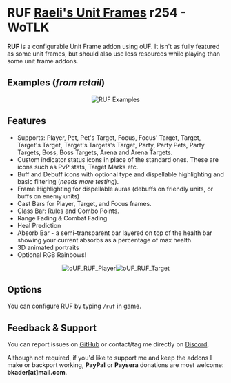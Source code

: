 # RUF [Raeli's Unit Frames](https://www.curseforge.com/wow/addons/ruf) r254 - WoTLK

**RUF** is a configurable Unit Frame addon using oUF. It isn't as fully featured as some unit frames, but should also use less resources while playing than some unit frame addons.

## Examples (_from retail_)

<p align="center"><img src="https://user-images.githubusercontent.com/4732702/136260639-7f31e51f-39c3-418d-85cc-230e72b1cdad.png" alt="RUF Examples"></p>

## Features

* Supports: Player, Pet, Pet's Target, Focus, Focus' Target, Target, Target's Target, Target's Targets's Target, Party, Party Pets, Party Targets, Boss, Boss Targets, Arena and Arena Targets.
* Custom indicator status icons in place of the standard ones. These are icons such as PvP stats, Target Marks etc.
* Buff and Debuff icons with optional type and dispellable highlighting and basic filtering (_needs more testing_).
* Frame Highlighting for dispellable auras (debuffs on friendly units, or buffs on enemy units)
* Cast Bars for Player, Target, and Focus frames.
* Class Bar: Rules and Combo Points.
* Range Fading & Combat Fading
* Heal Prediction
* Absorb Bar - a semi-transparent bar layered on top of the health bar showing your current absorbs as a percentage of max health.
* 3D animated portraits
* Optional RGB Rainbows!

<p align="center"><img src="https://user-images.githubusercontent.com/4732702/136260234-b7cfb1a0-b354-49e5-9159-63d2c7806b94.gif" alt="oUF_RUF_Player"><img src="https://user-images.githubusercontent.com/4732702/136260317-50b10648-6c93-4c3d-ac60-baf189408f7e.gif" alt="oUF_RUF_Target"></p>

## Options

You can configure RUF by typing `/ruf` in game.

## Feedback & Support

You can report issues on [GitHub](https://github.com/bkader/RUF-WoTLK/issues) or contact/tag me directly on [Discord](https://discord.gg/a8z5CyS3eW).

Although not required, if you'd like to support me and keep the addons I make or backport working, **PayPal** or **Paysera** donations are most welcome: **bkader[at]mail.com**.
